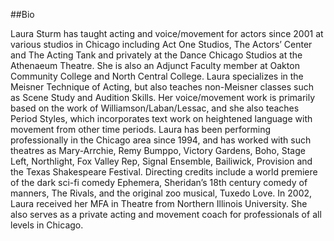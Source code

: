 ##Bio

Laura Sturm has taught acting and voice/movement for actors since 2001 at various studios in Chicago including Act One Studios, The Actors’ Center and The Acting Tank and privately at the Dance Chicago Studios at the Athenaeum Theatre. She is also an Adjunct Faculty member at Oakton Community College and North Central College. Laura specializes in the Meisner Technique of Acting, but also teaches non-Meisner classes such as Scene Study and Audition Skills. Her voice/movement work is primarily based on the work of Williamson/Laban/Lessac, and she also teaches Period Styles, which incorporates text work on heightened language with movement from other time periods. Laura has been performing professionally in the Chicago area since 1994, and has worked with such theatres as Mary-Arrchie, Remy Bumppo, Victory Gardens, Boho, Stage Left, Northlight, Fox Valley Rep, Signal Ensemble, Bailiwick, Provision and the Texas Shakespeare Festival. Directing credits include a world premiere of the dark sci-fi comedy Ephemera, Sheridan’s 18th century comedy of manners, The Rivals, and the original zoo musical, Tuxedo Love.  In 2002, Laura received her MFA in Theatre from Northern Illinois University. She also serves as a private acting and movement coach for professionals of all levels in Chicago.
